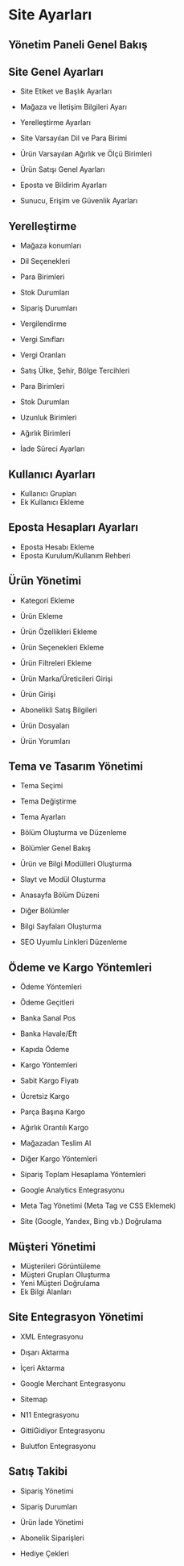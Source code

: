 # Site Ayarları

## Yönetim Paneli Genel Bakış

## 

## Site Genel Ayarları

* Site Etiket ve Başlık Ayarları
* Mağaza ve İletişim Bilgileri Ayarı
* Yerelleştirme Ayarları

* Site Varsayılan Dil ve Para Birimi

* Ürün Varsayılan Ağırlık ve Ölçü Birimleri

* Ürün Satışı Genel Ayarları

* Eposta ve Bildirim Ayarları
* Sunucu, Erişim ve Güvenlik Ayarları



## Yerelleştirme

* Mağaza konumları
* Dil Seçenekleri
* Para Birimleri
* Stok Durumları 
* Sipariş Durumları
* Vergilendirme

* Vergi Sınıfları

* Vergi Oranları

* Satış Ülke, Şehir, Bölge Tercihleri

* Para Birimleri
* Stok Durumları
* Uzunluk Birimleri
* Ağırlık Birimleri
* İade Süreci Ayarları



## Kullanıcı Ayarları

* Kullanıcı Grupları
* Ek Kullanıcı Ekleme



## Eposta Hesapları Ayarları

* Eposta Hesabı Ekleme 
* Eposta Kurulum/Kullanım Rehberi



## Ürün Yönetimi

* Kategori Ekleme
* Ürün Ekleme

* Ürün Özellikleri Ekleme

* Ürün Seçenekleri Ekleme
* Ürün Filtreleri Ekleme
* Ürün Marka/Üreticileri Girişi

* Ürün Girişi

* Abonelikli Satış Bilgileri
* Ürün Dosyaları
* Ürün Yorumları 



## Tema ve Tasarım Yönetimi

* Tema Seçimi

* Tema Değiştirme

* Tema Ayarları

* Bölüm Oluşturma ve Düzenleme

* Bölümler Genel Bakış

* Ürün ve Bilgi Modülleri Oluşturma
* Slayt ve Modül Oluşturma
* Anasayfa Bölüm Düzeni
* Diğer Bölümler

* Bilgi Sayfaları Oluşturma

* SEO Uyumlu Linkleri Düzenleme



## Ödeme ve Kargo Yöntemleri

* Ödeme Yöntemleri

* Ödeme Geçitleri

* Banka Sanal Pos
* Banka Havale/Eft
* Kapıda Ödeme

* Kargo Yöntemleri

* Sabit Kargo Fiyatı

* Ücretsiz Kargo 
* Parça Başına Kargo 
* Ağırlık Orantılı Kargo
* Mağazadan Teslim Al
* Diğer Kargo Yöntemleri

* Sipariş Toplam Hesaplama Yöntemleri

* Google Analytics Entegrasyonu 
* Meta Tag Yönetimi \(Meta Tag ve CSS Eklemek\)

* Site \(Google, Yandex, Bing vb.\) Doğrulama



## Müşteri Yönetimi

* Müşterileri Görüntüleme
* Müşteri Grupları Oluşturma
* Yeni Müşteri Doğrulama 
* Ek Bilgi Alanları



## Site Entegrasyon Yönetimi

* XML Entegrasyonu

* Dışarı Aktarma

* İçeri Aktarma

* Google Merchant Entegrasyonu

* Sitemap 
* N11 Entegrasyonu 
* GittiGidiyor Entegrasyonu
* Bulutfon Entegrasyonu 



## Satış Takibi

* Sipariş Yönetimi

* Sipariş Durumları

* Ürün İade Yönetimi

* Abonelik Siparişleri
* Hediye Çekleri



